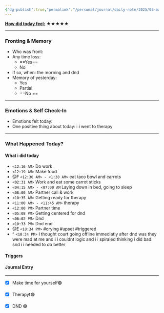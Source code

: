 ```yaml
---
{"dg-publish":true,"permalink":"/personal/journal/daily-note/2025/05-may/2025-05-14/","tags":["daily"]}
---
```


**<u>How did today feel:</u>** ★★★★★

---

### Fronting & Memory
- Who was front:  
- Any time loss: 
	- ==Yes==
	- No  
- If so, when:  the morning and dnd
- Memory of yesterday: 
	- Yes
	- Partial
	- ==No ==

---

### Emotions & Self Check-In
- Emotions felt today:  
- One positive thing about today:  i i went to therapy

---

### What Happened Today?

#### What i did today 
- `<12:16 AM>` Do work 
- `<12:19 AM>` Make food
- @F `<12:30 AM> - <1:30 AM>` eat taco bowl and carrots
- `<02:31 AM>` Work and eat some carrot sticks 
- `<04:15 AM> - <07:00 AM` Laying down in bed, going to sleep 
- `<08:00 AM>` Partner call & work
- `<10:35 AM>` Getting ready for therapy
- `<11:00 AM> - <11:45 AM>` therapy
- `<12:00 PM>` Partner time
- `<05:08 PM>` Getting centered for dnd 
- `<06:02 PM>` Dnd 
- `<10:33 PM>` Dnd end 
 - @E `<10:34 PM>` #crying #upset #triggered  
 - ^ `<10:34 PM>` I thought court going offline immediatly after dnd was they were mad at me and i i couldnt logic and i i spiraled thinking i did bad snd i i needed to do better 

#### Triggers 

#### Journal Entry

---

- [x] Make time for yourself🟢
- [x] Therapy❗🟢
- [x] DND 🟢
 
